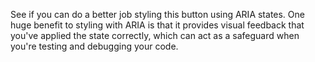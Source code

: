 See if you can do a better job styling this button using ARIA states. One huge
benefit to styling with ARIA is that it provides visual feedback that you've
applied the state correctly, which can act as a safeguard when you're testing
and debugging your code.
